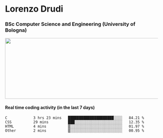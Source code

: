 # Lorenzo Drudi
### BSc Computer Science and Engineering (University of Bologna)

<img src="https://github-readme-stats.vercel.app/api?username=LorenzoDrudi&count_private=true&show_icons=true&theme=gruvbox" height=200px width=550px>

<!---Use wakatime plugins to track the coding time--->
#### Real time coding activity (in the last 7 days)
<!--START_SECTION:waka-->

```text
C            3 hrs 23 mins   █████████████████████░░░░   84.21 %
CSS          29 mins         ███░░░░░░░░░░░░░░░░░░░░░░   12.35 %
HTML         4 mins          ▒░░░░░░░░░░░░░░░░░░░░░░░░   01.97 %
Other        2 mins          ▒░░░░░░░░░░░░░░░░░░░░░░░░   00.95 %
```

<!--END_SECTION:waka-->
